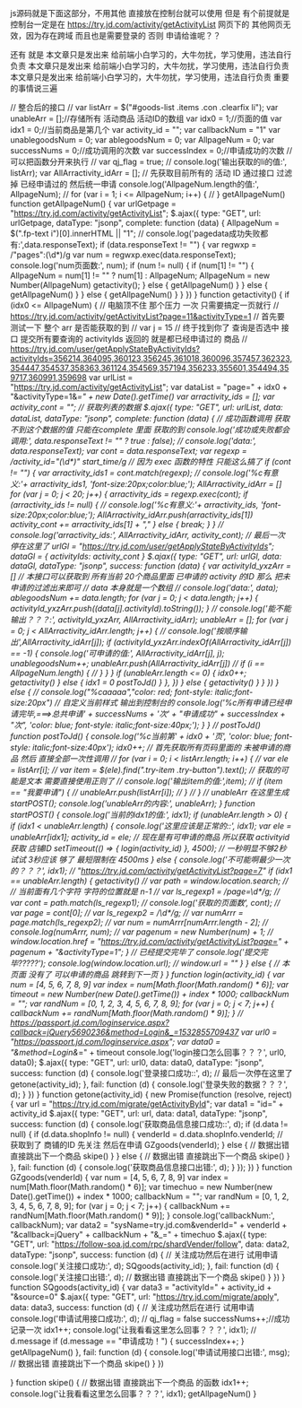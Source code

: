 ﻿js源码就是下面这部分，不用其他 直接放在控制台就可以使用 但是 有个前提就是 控制台一定是在 https://try.jd.com/activity/getActivityList 网页下的 其他网页无效，因为存在跨域 而且也是需要登录的 否则 申请给谁呢？？

还有 就是 本文章只是发出来 给前端小白学习的，大牛勿扰，学习使用，违法自行负责  本文章只是发出来 给前端小白学习的，大牛勿扰，学习使用，违法自行负责 本文章只是发出来 给前端小白学习的，大牛勿扰，学习使用，违法自行负责 重要的事情说三遍

// 整合后的接口
// var listArr = $("#goods-list .items .con .clearfix li");
var unableArr = [];//存储所有 活动商品 活动ID的数组
var idx0 = 1;//页面的值
var idx1 = 0;//当前商品是第几个
var activity_id = "";
var callbackNum = "1"
var unablegoodsNum = 0;
var ablegoodsNum = 0;
var AllpageNum = 0;
var successNums = 0;//成功调用的次数
var successIndex = 0;//申请成功的次数
// 可以把函数分开来执行
// var qj_flag = true;
// console.log('输出获取的li的值:', listArr);
var AllArractivity_idArr = [];
//  先获取目前所有的 活动 ID 通过接口 过滤掉 已经申请过的 然后统一申请
console.log('AllpageNum.length的值:', AllpageNum);
// for (var i = 1; i <= AllpageNum; i++) {
// }
getAllpageNum()
function getAllpageNum() {
 var urlGetpage = "https://try.jd.com/activity/getActivityList";
 $.ajax({
 type: "GET",
 url: urlGetpage,
 dataType: "jsonp",
 complete: function (data) {
 AllpageNum = $(".fp-text i")[0].innerHTML || "1";
 // console.log('pagedata成功失败都有:',data.responseText);
 if (data.responseText != "") {
 var regwxp = /"pages":(\d*)/g
 var num = regwxp.exec(data.responseText);
 console.log('num页面数:', num);
 if (num != null) {
 if (num[1] != "") {
 AllpageNum = num[1] != "" ? num[1] : AllpageNum;
 AllpageNum = new Number(AllpageNum)
 getactivity();
                    } else {
 getAllpageNum()
                    }
                } else {
 getAllpageNum()
                }
            } else {
 getAllpageNum()
            }
        }
    })
}
function getactivity() {
 if (idx0 <= AllpageNum) {
 // 电脑顶不住 那个压力 一次 只需要搞定一页就行
 // https://try.jd.com/activity/getActivityList?page=11&activityType=1
 // 首先要测试一下 整个 arr 是否能获取的到
 // var j = 15 
 // 终于找到你了 查询是否选中 接口 提交所有要查询的 activityIds 返回的 就是都已经申请过的 商品
 // https://try.jd.com/user/getApplyStateByActivityIds?activityIds=356214,364095,360123,356245,361018,360096,357457,362323,354447,354537,358363,361124,354569,357194,356233,355601,354494,359717,360991,359698
 var urlList = "https://try.jd.com/activity/getActivityList";
 var dataList = "page=" + idx0 + "&activityType=1&_=" + new Date().getTime()
 var arractivity_ids = [];
 var activity_cont = "";
 // 获取列表的数据
 $.ajax({
 type: "GET",
 url: urlList,
 data: dataList,
 dataType: "jsonp",
 complete: function (data) {
 // 成功函数调用 获取不到这个数据的值 只能在complete 里面 获取的到
 console.log('成功或失败都会调用:', data.responseText != "" ? true : false);
 // console.log('data:', data.responseText);
 var cont = data.responseText;
 var regexp = /activity_id="(\d*)" start_time/g
 // 因为 exec 函数的特性 只能这么搞了
 if (cont != "") {
 var arractivity_ids1 = cont.match(regexp);
 // console.log('%c有意义:'+ arractivity_ids1, 'font-size:20px;color:blue;');
 AllArractivity_idArr = []
 for (var j = 0; j < 20; j++) {
 arractivity_ids = regexp.exec(cont);
 if (arractivity_ids != null) {
 // console.log('%c有意义:'+ arractivity_ids, 'font-size:20px;color:blue;');
 AllArractivity_idArr.push(arractivity_ids[1])
 activity_cont += arractivity_ids[1] + ","
                        } else {
 break;
                        }
                    }
 // console.log('arractivity_ids:', AllArractivity_idArr, activity_cont);
 // 最后一次停在这里了
 urlGl = "https://try.jd.com/user/getApplyStateByActivityIds";
 dataGl = {
 activityIds: activity_cont
                    }
 $.ajax({
 type: "GET",
 url: urlGl,
 data: dataGl,
 dataType: "jsonp",
 success: function (data) {
 var activityId_yxzArr = []
 // 本接口可以获取到 所有当前 20个商品里面 已申请的 activity 的ID 那么 把未申请的过滤出来即可
 // data 本身就是一个数组
 // console.log('data:', data);
 ablegoodsNum += data.length;
 for (var j = 0; j < data.length; j++) {
 activityId_yxzArr.push((data[j].activityId).toString());
                            }
 // console.log('能不能输出？？？:', activityId_yxzArr, AllArractivity_idArr);
 unableArr = [];
 for (var j = 0; j < AllArractivity_idArr.length; j++) {
 // console.log('按顺序输出',AllArractivity_idArr[j]);
 if (activityId_yxzArr.indexOf(AllArractivity_idArr[j]) == -1) {
 console.log('可申请的值:', AllArractivity_idArr[j], j);
 unablegoodsNum++;
 unableArr.push(AllArractivity_idArr[j])
 // if (i == AllpageNum.length) {
 // }
                                }
                            }
 if (unableArr.length <= 0) {
 idx0++;
 getactivity()
                            } else {
 idx1 = 0
 postToJd()
                            }
                        },
                    })
                } else {
 getactivity()
                }
            }
        })
    } else {
 // console.log("%caaaaa","color: red; font-style: italic;font-size:20px")
 // 自定义当前样式 输出到控制台的
 console.log('%c所有申请已经申请完毕,===>总共申请' + successNums + '次' + "申请成功" + successIndex + "次", 'color: blue; font-style: italic;font-size:40px;');
    }
}
// postToJd()
function postToJd() {
 console.log('%c当前第' + idx0 + '页', 'color: blue; font-style: italic;font-size:40px');
 idx0++;
 // 首先获取所有页码里面的 未被申请的商品 然后 直接全部一次性调用
 // for (var i = 0; i < listArr.length; i++) {
 // var ele = listArr[i];
 // var item = $(ele).find(".try-item .try-button").text();
 // 获取的可能是文本 需要直接使用正则了
 // console.log('输出item的值:',item);
 // if (item == "我要申请") {
 // unableArr.push(listArr[i]);
 // }
 // }
 // unableArr 在这里生成
 startPOST();
 console.log('unableArr的内容:', unableArr);
}
function startPOST() {
 console.log('当前的idx1的值:', idx1);
 if (unableArr.length > 0) {
 if (idx1 < unableArr.length) {
 console.log('这里应该是正常的::', idx1);
 var ele = unableArr[idx1];
 activity_id = ele;
 //  现在是有可申请的商品 所以获取 activityid获取 店铺ID
 setTimeout(() => {
 login(activity_id)
            }, 4500);
 // 一秒明显不够2秒 试试 3秒应该 够了 最短限制在 4500ms
        } else {
 console.log('不可能啊最少一次的？？？', idx1);
 // "https://try.jd.com/activity/getActivityList?page=7"
 if (idx1 == unableArr.length) {
 getactivity()
 // var path = window.location.search;
 // // 当前面有几个字符 字符的位置就是 n-1
 // var ls_regexp1 = /page=\d*/g;
 // var cont = path.match(ls_regexp1);
 // console.log('获取的页面数', cont);
 // var page = cont[0];
 // var ls_regexp2 = /\d*/g;
 // var numArrr = page.match(ls_regexp2);
 // var num = numArrr[numArrr.length - 2];
 // console.log(numArrr, num);
 // var pagenum = new Number(num) + 1;
 // window.location.href = "https://try.jd.com/activity/getActivityList?page=" + pagenum + "&activityType=1";
            }
 // 已经提交完毕了
 console.log('提交完毕?????');
 console.log(window.location.url);
 // window.url = ""
        }
    } else {
 // 本页面 没有了 可以申请的商品 跳转到下一页
    }
}
function login(activity_id) {
 var num = [4, 5, 6, 7, 8, 9]
 var index = num[Math.floor(Math.random() * 6)];
 var timeout = new Number(new Date().getTime()) + index * 1000;
 callbackNum = "";
 var randNum = [0, 1, 2, 3, 4, 5, 6, 7, 8, 9];
 for (var j = 0; j < 7; j++) {
 callbackNum += randNum[Math.floor(Math.random() * 9)];
    }
 // https://passport.jd.com/loginservice.aspx?callback=jQuery5690236&method=Login&_=1532855709437
 var url0 = "https://passport.jd.com/loginservice.aspx";
 var data0 = "&method=Login&_=" + timeout
 console.log('login接口怎么回事？？？', url0, data0);
 $.ajax({
 type: "GET",
 url: url0,
 data: data0,
 dataType: "jsonp",
 success: function (d) {
 console.log('登录接口成功::', d);
 // 最后一次停在这里了
 getone(activity_id);
        },
 fail: function (d) {
 console.log('登录失败的数据？？？', d);
        }
    })
}
function getone(activity_id) {
 new Promise(function (resolve, reject) {
 var url = "https://try.jd.com/migrate/getActivityById";
 var data1 = "id=" + activity_id
 $.ajax({
 type: "GET",
 url: url,
 data: data1,
 dataType: "jsonp",
 success: function (d) {
 console.log('获取商品信息接口成功::', d);
 if (d.data != null) {
 if (d.data.shopInfo != null) {
 venderId = d.data.shopInfo.venderId;
 // 获取到了 商铺的ID 先关注 然后在申请
 GZgoods(venderId);
                    } else {
 // 数据出错 直接跳出下一个商品
 skipe()
                    }
                } else {
 // 数据出错 直接跳出下一个商品
 skipe()
                }
            },
 fail: function (d) {
 console.log('获取商品信息接口出错:', d);
            }
        });
    })
}
function GZgoods(venderId) {
 var num = [4, 5, 6, 7, 8, 9]
 var index = num[Math.floor(Math.random() * 6)];
 var timechuo = new Number(new Date().getTime()) + index * 1000;
 callbackNum = "";
 var randNum = [0, 1, 2, 3, 4, 5, 6, 7, 8, 9];
 for (var j = 0; j < 7; j++) {
 callbackNum += randNum[Math.floor(Math.random() * 9)];
    }
 console.log('callbackNum:', callbackNum);
 var data2 = "sysName=try.jd.com&venderId=" + venderId + "&callback=jQuery" + callbackNum + "&_=" + timechuo
 $.ajax({
 type: "GET",
 url: "https://follow-soa.jd.com/rpc/shardVender/follow",
 data: data2,
 dataType: "jsonp",
 success: function (d) {
 // 关注成功然后在进行 试用申请
 console.log('关注接口成功:', d);
 SQgoods(activity_id);
        },
 fail: function (d) {
 console.log('关注接口出错:', d);
 // 数据出错 直接跳出下一个商品
 skipe()
        }
    })
}
function SQgoods(activity_id) {
 var data3 = "activityId=" + activity_id + "&source=0"
 $.ajax({
 type: "GET",
 url: "https://try.jd.com/migrate/apply",
 data: data3,
 success: function (d) {
 // 关注成功然后在进行 试用申请
 console.log('申请试用接口成功:', d);
 // qj_flag = false
 successNums++;//成功记录一次
 idx1++;
 console.log('让我看看这里怎么回事？？？', idx1);
 // d.message
 if (d.message == "申请成功！") {
 successIndex++;
            }
 getAllpageNum()
        },
 fail: function (d) {
 console.log('申请试用接口出错:', msg);
 // 数据出错 直接跳出下一个商品
 skipe()
        }
    })

}
function skipe() {
 // 数据出错 直接跳出下一个商品 的函数
 idx1++;
 console.log('让我看看这里怎么回事？？？', idx1);
 getAllpageNum()
}

